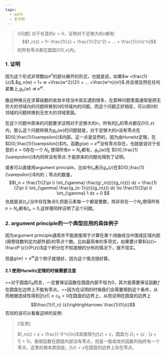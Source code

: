 ```yaml
---
tags:
  - math
  - 复分析
---
```


> [!问题]
> 对于任意的$\varepsilon > 0$，证明对于足够大的$n$都有: $$f_n(z) =
> 1+ \frac{1}{z} + \frac{1}{2!z^2} + ... + \frac{1}{n!z^n}$$
> 的所有零点都在圆盘$D(0,\varepsilon)$内。

### 1. 证明

因为这个形式非常酷似$e^{z}$的部分展开的形式，也就是说，如果$w =\frac{1}{z}$,$g_n(w) = 1+ w +\frac{w^2}{2!} + ... +\frac{w^n}{n!}$.并且很显然在任何紧集上,$g_n(w)\rightrightarrows e^w$.

像这种换元在求幂级数的收敛半径当中其实遇到很多，在那种问题里面通常是把无穷大的邻域内的问题转换到0的邻域内的问题。而这个问题正好相反，可以把0的邻域的问题转换到无穷大的邻域里面。

在这个问题中原来的问题要求证明对于足够大的n，所有的$f_n$的零点都在$D(0,\varepsilon)$内，那么这个问题转换为$g_n(w)$的问题就是，对于足够大的n没有零点在$D(0,\frac{1}{\varepsilon})$内部。这一点是显然的，因为由Hurwitz定理，在$D(0,\frac{1}{\varepsilon})$内，函数$g(w)= e^w$没有零点存在，也就是说对于任意的 $\varepsilon >0$存在一个 $N_{\varepsilon}$ 使得所有$n >N_{\varepsilon}$都有，$g_n(w)$在 $D(0,\frac{1}{\varepsilon})$内同样没有零点.于是原来的问题也得到了证明。

或者可以直接用argument principle，比如令$t_n$表示$g_n(z)$在$D(0,\frac{1}{\varepsilon})$内的；零点的数量，
$$t_n = \frac{1}{2\pi i} \int_{\gamma} \frac{g'_n(z)}{g_n(z)}
dz = \frac{1}{2\pi i} \int_{\gamma} \frac{g_{n-1}(z)}{g_n(z)} dz
\to \frac{1}{2\pi i} \int_{\gamma} 1 dz = 0 $$
也就是说$\{t_n\}$当中存在聚点0,但是元素每一个都是整数，除非存在一个$N_{\varepsilon}$使得所有$n >N_{\varepsilon}$都有$t_n = 0$,这样便同样证明了这个问题。

### 2. argument principle的一个典型应用的具体例子

因为argument principle通常并不能直接用于计算在某个闭曲线当中围成区域内部(用卷绕数判定内部外部)的零点个数。比如最简单的多项式，如果要计算$Q(z)= \frac{P'(z)}{P(z)}$这个积分在不知道根的分布的情况下，就不现实。

但是$g(w) = e^w$这个例子就很好，因为这个情况很好算。 


#### 2.1 使用Hurwitz定理的时候需要注意

==对于圆盘$D_{R}$而言，一定要保证函数在圆盘内部不恒为0，其次是需要保证函数 $f$在圆盘在边界上不能有零点。==因为在证明的时候我们会需要用到这个条件，从而根据连续性得到$|f(z)|\geq c_0 >0$在圆盘的边界上，从而证明在圆盘的边界上
$$\frac{1}{f_n} (z)\rightrightarrows
\frac{1}{f(z)}$$否则的话可以看看这样的反例:

> [!反例]
> 
> $f_n(z) = z + \frac{(-1)^n}{n}$其极限为$f(z) =z$，圆盘为 $D_1=\{z:|z+1|<1\}$。极限函数在圆盘内部没有零点，但是一致收敛的函数列始终有一个零点。这里的根本原因是，$f(z)= z$在圆盘的边界上存在零点。









